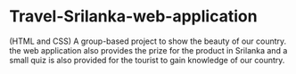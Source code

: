 # Travel-Srilanka-web-application
(HTML and CSS) A group-based project to show the beauty of our country. the web application also provides the prize for the product in Srilanka and a small quiz is also provided for the tourist to gain knowledge of our country. 
